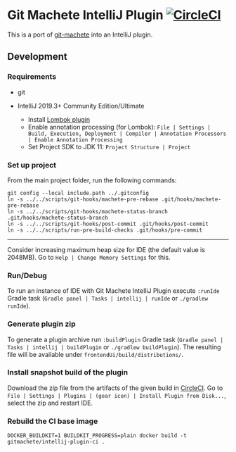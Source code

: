 # Git Machete IntelliJ Plugin [![CircleCI](https://circleci.com/gh/VirtusLab/git-machete-intellij-plugin/tree/master.svg?style=shield&circle-token=3ba295982e665ead39e6d097bc3859d5a2e2b124)](https://circleci.com/gh/VirtusLab/git-machete-intellij-plugin/tree/master)

This is a port of [git-machete](https://github.com/VirtusLab/git-machete) into an IntelliJ plugin.

## Development

### Requirements

* git
* IntelliJ 2019.3+ Community Edition/Ultimate

  * Install [Lombok plugin](https://plugins.jetbrains.com/plugin/6317-lombok/)
  * Enable annotation processing (for Lombok): `File | Settings | Build, Execution, Deployment | Compiler | Annotation Processors | Enable Annotation Processing`
  * Set Project SDK to JDK 11: `Project Structure | Project`

### Set up project

From the main project folder, run the following commands:

```
git config --local include.path ../.gitconfig
ln -s ../../scripts/git-hooks/machete-pre-rebase .git/hooks/machete-pre-rebase
ln -s ../../scripts/git-hooks/machete-status-branch .git/hooks/machete-status-branch
ln -s ../../scripts/git-hooks/post-commit .git/hooks/post-commit
ln -s ../../scripts/run-pre-build-checks .git/hooks/pre-commit
```
---
Consider increasing maximum heap size for IDE (the default value is 2048MB). Go to `Help | Change Memory Settings` for this.

### Run/Debug

To run an instance of IDE with Git Machete IntelliJ Plugin execute `:runIde` Gradle task (`Gradle panel | Tasks | intellij | runIde` or `./gradlew runIde`).

### Generate plugin zip

To generate a plugin archive run `:buildPlugin` Gradle task (`Gradle panel | Tasks | intellij | buildPlugin` or `./gradlew buildPlugin`).
The resulting file will be available under `frontendUi/build/distributions/`.

### Install snapshot build of the plugin

Download the zip file from the artifacts of the given build in [CircleCI](https://app.circleci.com/pipelines/github/VirtusLab/git-machete-intellij-plugin).
Go to `File | Settings | Plugins | (gear icon) | Install Plugin from Disk...`, select the zip and restart IDE.

### Rebuild the CI base image

```
DOCKER_BUILDKIT=1 BUILDKIT_PROGRESS=plain docker build -t gitmachete/intellij-plugin-ci .
```
